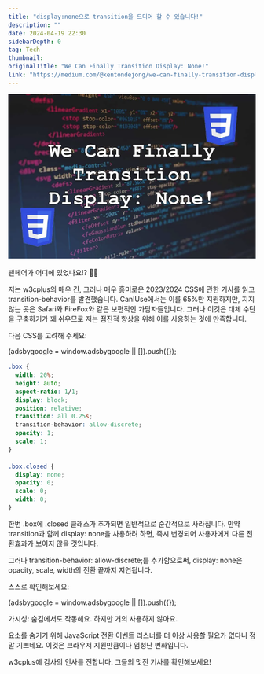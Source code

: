 ```yaml
---
title: "display:none으로 transition을 드디어 할 수 있습니다!"
description: ""
date: 2024-04-19 22:30
sidebarDepth: 0
tag: Tech
thumbnail: 
originalTitle: "We Can Finally Transition Display: None!"
link: "https://medium.com/@kentondejong/we-can-finally-transition-display-none-cbb03831351f"
---
```



![img](./img/WeCanFinallyTransitionDisplayNone_0.png)

팬페어가 어디에 있었나요!? 🤯🤯

저는 w3cplus의 매우 긴, 그러나 매우 흥미로운 2023/2024 CSS에 관한 기사를 읽고 transition-behavior를 발견했습니다. CanIUse에서는 이를 65%만 지원하지만, 지지 않는 곳은 Safari와 FireFox와 같은 보편적인 가담자들입니다. 그러나 이것은 대체 수단을 구축하기가 꽤 쉬우므로 저는 점진적 향상을 위해 이를 사용하는 것에 만족합니다.

다음 CSS를 고려해 주세요:

<!-- ui-log 수평형 -->
<ins class="adsbygoogle"
  style="display:block"
  data-ad-client="ca-pub-4877378276818686"
  data-ad-slot="9743150776"
  data-ad-format="auto"
  data-full-width-responsive="true"></ins>
<component is="script">
(adsbygoogle = window.adsbygoogle || []).push({});
</component>

```css
.box {
  width: 20%;
  height: auto;
  aspect-ratio: 1/1;
  display: block;
  position: relative;
  transition: all 0.25s;
  transition-behavior: allow-discrete;
  opacity: 1;
  scale: 1;
}

.box.closed {
  display: none;
  opacity: 0;
  scale: 0;
  width: 0;
}
```

한번 .box에 .closed 클래스가 추가되면 일반적으로 순간적으로 사라집니다. 만약 transition과 함께 display: none을 사용하려 하면, 즉시 변경되어 사용자에게 다른 전환효과가 보이지 않을 것입니다.

그러나 transition-behavior: allow-discrete;를 추가함으로써, display: none은 opacity, scale, width의 전환 끝까지 지연됩니다.

스스로 확인해보세요:

<!-- ui-log 수평형 -->
<ins class="adsbygoogle"
  style="display:block"
  data-ad-client="ca-pub-4877378276818686"
  data-ad-slot="9743150776"
  data-ad-format="auto"
  data-full-width-responsive="true"></ins>
<component is="script">
(adsbygoogle = window.adsbygoogle || []).push({});
</component>

가시성: 숨김에서도 작동해요. 하지만 거의 사용하지 않아요.

요소를 숨기기 위해 JavaScript 전환 이벤트 리스너를 더 이상 사용할 필요가 없다니 정말 기쁘네요. 이것은 브라우저 지원만큼이나 엄청난 변화입니다.

w3cplus에 감사의 인사를 전합니다. 그들의 멋진 기사를 확인해보세요!